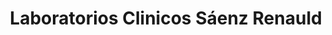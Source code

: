 ---
title: "Laboratorios Clinicos Sáenz Renauld"
url: /pavas/laboratorios-clinicos-saenz-renauld/
shop: Allgemein
---